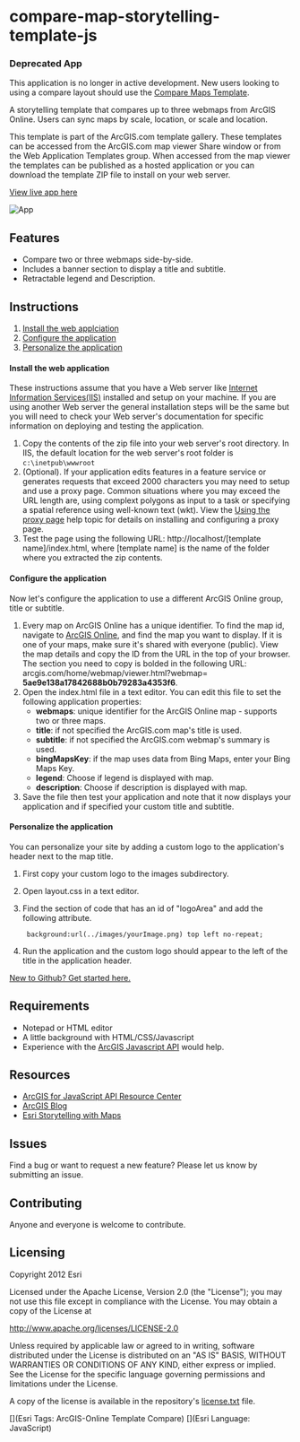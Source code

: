 # compare-map-storytelling-template-js

### Deprecated App
This application is no longer in active development. New users looking to using a compare layout should use the [Compare Maps Template](https://github.com/Esri/Compare-Maps-Template).

A storytelling template that compares up to three webmaps from ArcGIS Online. Users can sync maps by scale, location, or scale and location.

This template is part of the ArcGIS.com template gallery. These templates can be accessed from the ArcGIS.com map viewer Share window or from the Web Application Templates group. When accessed from the map viewer the templates can be published as a hosted application or you can download the template ZIP file to install on your web server.

[View live app here](http://storymaps.esri.com/templates/compare/)

![App](https://raw.github.com/Esri/compare-map-storytelling-template-js/master/images/storytelling-compare-map-template-js.png)

## Features
* Compare two or three webmaps side-by-side.
* Includes a banner section to display a title and subtitle.
* Retractable legend and Description.

## Instructions

1. [Install the web applciation](#install-the-web-application)
2. [Configure the application](#configure-the-application)
3. [Personalize the application](#personalize-the-application)

#### Install the web application

These instructions assume that you have a Web server like [Internet Information Services(IIS)](http://www.iis.net/) installed and setup on your machine. If you are using another Web server the general installation steps will be the same but you will need to check your Web server's documentation for specific information on deploying and testing the application.

1. Copy the contents of the zip file into your web server's root directory. In IIS, the default location for the web server's root folder is `c:\inetpub\wwwroot`
2. (Optional). If your application edits features in a feature service or generates requests that exceed 2000 characters you may need to setup and use a proxy page. Common situations where you may exceed the URL length are, using complext polygons as input to a task or specifying a spatial reference using well-known text (wkt). View the [Using the proxy page](http://help.arcgis.com/en/webapi/javascript/arcgis/jshelp/#ags_proxy) help topic for details on installing and configuring a proxy page.
3. Test the page using the following URL: http://localhost/[template name]/index.html, where [template name] is the name of the folder where you extracted the zip contents.

#### Configure the application

Now let's configure the application to use a different ArcGIS Online group, title or subtitle.

1. Every map on ArcGIS Online has a unique identifier. To find the map id, navigate to [ArcGIS Online](http://www.arcgis.com), and find the map you want to display. If it is one of your maps, make sure it's shared with everyone (public). View the map details and copy the ID from the URL in the top of your browser. The section you need to copy is bolded in the following URL: arcgis.com/home/webmap/viewer.html?webmap= **5ae9e138a17842688b0b79283a4353f6**.
2. Open the index.html file in a text editor. You can edit this file to set the following application properties:
    - **webmaps**: unique identifier for the ArcGIS Online map - supports two or three maps.
    - **title**: if not specified the ArcGIS.com map's title is used.
    - **subtitle**: if not specified the ArcGIS.com webmap's summary is used.
    - **bingMapsKey**: if the map uses data from Bing Maps, enter your Bing Maps Key.
    - **legend**: Choose if legend is displayed with map.
    - **description**: Choose if description is displayed with map.
3. Save the file then test your application and note that it now displays your application and if specified your custom title and subtitle.

#### Personalize the application

You can personalize your site by adding a custom logo to the application's header next to the map title.

1. First copy your custom logo to the images subdirectory.
2. Open layout.css in a text editor.
3. Find the section of code that has an id of "logoArea" and add the following attribute.

        background:url(../images/yourImage.png) top left no-repeat;

4. Run the application and the custom logo should appear to the left of the title in the application header.

[New to Github? Get started here.](http://htmlpreview.github.com/?https://github.com/Esri/esri.github.com/blob/master/help/esri-getting-to-know-github.html)

## Requirements

* Notepad or HTML editor
* A little background with HTML/CSS/Javascript
* Experience with the [ArcGIS Javascript API](http://links.esri.com/javascript) would help.

## Resources

* [ArcGIS for JavaScript API Resource Center](http://help.arcgis.com/en/webapi/javascript/arcgis/index.html)
* [ArcGIS Blog](http://blogs.esri.com/esri/arcgis/)
* [Esri Storytelling with Maps](http://storymaps.esri.com)

## Issues

Find a bug or want to request a new feature?  Please let us know by submitting an issue.

## Contributing

Anyone and everyone is welcome to contribute.

## Licensing
Copyright 2012 Esri

Licensed under the Apache License, Version 2.0 (the "License");
you may not use this file except in compliance with the License.
You may obtain a copy of the License at

   http://www.apache.org/licenses/LICENSE-2.0

Unless required by applicable law or agreed to in writing, software
distributed under the License is distributed on an "AS IS" BASIS,
WITHOUT WARRANTIES OR CONDITIONS OF ANY KIND, either express or implied.
See the License for the specific language governing permissions and
limitations under the License.

A copy of the license is available in the repository's [license.txt](https://raw.github.com/Esri/compare-map-storytelling-template-js/master/license.txt) file.

[](Esri Tags: ArcGIS-Online Template Compare)
[](Esri Language: JavaScript)
